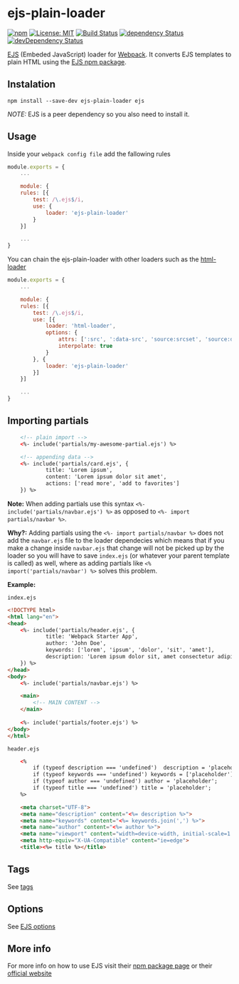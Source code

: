 # ejs-plain-loader

[![npm](https://img.shields.io/npm/v/ejs-plain-loader.svg)](https://www.npmjs.com/package/ejs-plain-loader)
[![License: MIT](https://img.shields.io/badge/License-MIT-blue.svg)](https://github.com/ThisNameWasTaken/ejs-plain-loader/blob/master/LICENSE)
[![Build Status](https://travis-ci.org/ThisNameWasTaken/ejs-plain-loader.svg?branch=master)](https://travis-ci.org/ThisNameWasTaken/ejs-plain-loader)
[![dependency Status](https://david-dm.org/ThisNameWasTaken/ejs-plain-loader/status.svg)](https://david-dm.org/ThisNameWasTaken/ejs-plain-loader#info=dependencies)
[![devDependency Status](https://david-dm.org/ThisNameWasTaken/ejs-plain-loader/dev-status.svg)](https://david-dm.org/ThisNameWasTaken/ejs-plain-loader#info=devDependencies)

[EJS](http://www.embeddedjs.com/) (Embeded JavaScript) loader for [Webpack](http://webpack.js.org). It converts EJS templates to plain HTML using the [EJS npm package](https://www.npmjs.com/package/ejs).

## Instalation
```
npm install --save-dev ejs-plain-loader ejs
```

_NOTE:_ EJS is a peer dependency so you also need to install it.

## Usage
Inside your `webpack config file` add the fallowing rules
```js
module.exports = {
    ...

    module: {
    rules: [{
        test: /\.ejs$/i,
        use: {
            loader: 'ejs-plain-loader'
        }
    }]

    ...
}
```

You can chain the ejs-plain-loader with other loaders such as the [html-loader](https://www.npmjs.com/package/html-loader)

```js
module.exports = {
    ...

    module: {
    rules: [{
        test: /\.ejs$/i,
        use: [{
            loader: 'html-loader',
            options: {
                attrs: [':src', ':data-src', 'source:srcset', 'source:data-srcset'], // load(require) images, videos or other resources
                interpolate: true
            }
        }, {
            loader: 'ejs-plain-loader'
        }]
    }]

    ...
}
```

## Importing partials

```html
    <!-- plain import -->
    <%- include('partials/my-awesome-partial.ejs') %>

    <!-- appending data -->
    <%- include('partials/card.ejs', {
            title: 'Lorem ipsum',
            content: 'Lorem ipsum dolor sit amet',
            actions: ['read more', 'add to favorites']
    }) %>
```

__Note:__ When adding partials use this syntax `<%- include('partials/navbar.ejs') %>` as opposed to `<%- import partials/navbar %>`.

__Why?:__ Adding partials using the `<%- import partials/navbar %>` does not add the `navbar.ejs` file to the loader dependecies which means that if you make a change inside `navbar.ejs` that change will not be picked up by the loader so you will have to save `index.ejs` (or whatever your parent template is called) as well, where as adding partials like `<% import('partials/navbar') %>` solves this problem.

__Example:__

`index.ejs`
```html
<!DOCTYPE html>
<html lang="en">
<head>
    <%- include('partials/header.ejs', {
            title: 'Webpack Starter App',
            author: 'John Doe',
            keywords: ['lorem', 'ipsum', 'dolor', 'sit', 'amet'],
            description: 'Lorem ipsum dolor sit, amet consectetur adipisicing elit.'
    }) %>
</head>
<body>
    <%- include('partials/navbar.ejs') %>

    <main>
        <!-- MAIN CONTENT -->
    </main>
    
    <%- include('partials/footer.ejs') %>
</body>
</html>
```

`header.ejs`
```html
    <%
        if (typeof description === 'undefined')  description = 'placeholder';
        if (typeof keywords === 'undefined') keywords = ['placeholder'];
        if (typeof author === 'undefined') author = 'placeholder';
        if (typeof title === 'undefined') title = 'placeholder';
    %>

    <meta charset="UTF-8">
    <meta name="description" content="<%= description %>">
    <meta name="keywords" content="<%= keywords.join(',') %>">
    <meta name="author" content="<%= author %>">
    <meta name="viewport" content="width=device-width, initial-scale=1.0">
    <meta http-equiv="X-UA-Compatible" content="ie=edge">
    <title><%= title %></title>
```

## Tags
See [tags](https://www.npmjs.com/package/ejs#tags)

## Options
See [EJS options](https://www.npmjs.com/package/ejs#options)

## More info
For more info on how to use EJS visit their [npm package page](https://www.npmjs.com/package/ejs) or their [official website](http://ejs.co/)